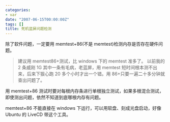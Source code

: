 ```yaml
---
categories:
- var
date: "2007-06-15T00:00:00Z"
tags: []
title: 死机蓝屏问题检测
---
```


除了软件问题，一定要用 memtest+86(不是 memtest)检测内存是否存在硬件问题。

> 建议用 memtest86+测试，比 windows 下的 memtest 准多了。
> 以前我的 2 条威刚 1G 其中一条有毛病，老蓝屏，用 memtest 短时间根本测不出来，后来下狠心跑 20 多个小时才出一个错。用 86+只要一遍二十多分钟就查出问题了。 

用 memtest+86 测试时要对每根内存条进行单根独立测试，如果多根混合测试，即使测出问题，依然不知道到底哪根内存有问题。 

memtest+86 不能直接在 windows 下运行，可以用软盘、刻成光盘启动，好像 Ubuntu 的 LiveCD 带这个工具。
